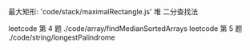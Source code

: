 最大矩形: 'code/stack/maximalRectangle.js'
堆
二分查找法

leetcode 第 4 题 ./code/array/findMedianSortedArrays
leetcode 第 5 题 ./code/string/longestPalindrome
